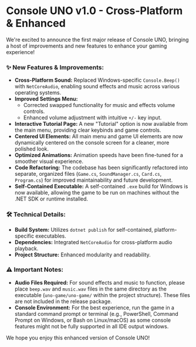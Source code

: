 # Console UNO v1.0 - Cross-Platform & Enhanced

We're excited to announce the first major release of Console UNO, bringing a host of improvements and new features to enhance your gaming experience!

### ✨ New Features & Improvements:

*   **Cross-Platform Sound:** Replaced Windows-specific `Console.Beep()` with `NetCoreAudio`, enabling sound effects and music across various operating systems.
*   **Improved Settings Menu:**
    *   Corrected swapped functionality for music and effects volume controls.
    *   Enhanced volume adjustment with intuitive `+/-` key input.
*   **Interactive Tutorial Page:** A new "Tutorial" option is now available from the main menu, providing clear keybinds and game controls.
*   **Centered UI Elements:** All main menu and game UI elements are now dynamically centered on the console screen for a cleaner, more polished look.
*   **Optimized Animations:** Animation speeds have been fine-tuned for a smoother visual experience.
*   **Code Refactoring:** The codebase has been significantly refactored into separate, organized files (`Game.cs`, `SoundManager.cs`, `Card.cs`, `Program.cs`) for improved maintainability and future development.
*   **Self-Contained Executable:** A self-contained `.exe` build for Windows is now available, allowing the game to be run on machines without the .NET SDK or runtime installed.

### 🛠️ Technical Details:

*   **Build System:** Utilizes `dotnet publish` for self-contained, platform-specific executables.
*   **Dependencies:** Integrated `NetCoreAudio` for cross-platform audio playback.
*   **Project Structure:** Enhanced modularity and readability.

### ⚠️ Important Notes:

*   **Audio Files Required:** For sound effects and music to function, please place `beep.wav` and `music.wav` files in the same directory as the executable (`uno-game/uno-game/` within the project structure). These files are not included in the release package.
*   **Console Environment:** For the best experience, run the game in a standard command prompt or terminal (e.g., PowerShell, Command Prompt on Windows, or Bash on Linux/macOS) as some console features might not be fully supported in all IDE output windows.

We hope you enjoy this enhanced version of Console UNO!